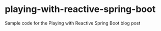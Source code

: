 # playing-with-reactive-spring-boot
Sample code for the Playing with Reactive Spring Boot blog post
